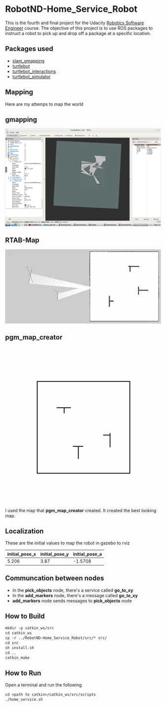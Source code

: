 # RobotND-Home_Service_Robot
This is the fourth and final project for the Udacity [Robotics Software Engineer](https://www.udacity.com/course/robotics-software-engineer--nd209) course. The objective of this project is to use ROS packages to instruct a robot to pick up and drop off a package at a specific location. 

## Packages used
* [slam_gmapping](https://wiki.ros.org/slam_gmapping)
* [turtlebot](https://github.com/turtlebot/turtlebot)
* [turtlebot_interactions](https://github.com/turtlebot/turtlebot_interactions)
* [turtlebot_simulator](https://wiki.ros.org/turtlebot_simulator)

## Mapping
Here are my attemps to map the world
## gmapping
![](images/image1.png "gmapping")

## RTAB-Map
![](images/image2.png "RTAB-Map")

## pgm_map_creator
![](images/image3.png "pgm map creator")

I used the map that **pgm_map_creator** created. It created the best looking map.


## Localization
These are the initial values to map the robot in gazebo to rviz

| initial_pose_x | initial_pose_y | initial_pose_a |
|----------------|----------------|----------------|
| 5.206          | 3.87           | -1.5708        |

## Communcation between nodes
* In the **pick_objects** node, there's a service called **go_to_xy**
* In the **add_markers** node, there's a message called **go_to_xy**
* **add_markers** node sends messages to **pick_objects** node

## How to Build
```
mkdir -p catkin_ws/src
cd catkin_ws
cp -r ../RobotND-Home_Service_Robot/src/* src/
cd src
sh install.sh
cd ..
catkin_make
```
## How to Run
Open a terminal and run the following
```
cd <path to catkin>/catkin_ws/src/scripts
./home_service.sh
```
